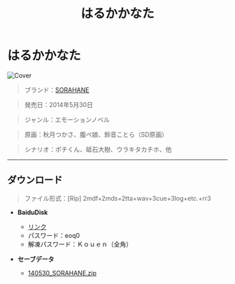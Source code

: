 ﻿---
layout: mypost
title: はるかかなた
categories: [SORAHANE]
---

# はるかかなた

![Cover](140530_SORAHANE.jpg)

> ブランド：<a href="http://www.sorahane.org/" target="_blank">SORAHANE</a>

> 発売日：2014年5月30日

> ジャンル：エモーションノベル

> 原画：秋月つかさ、腹ぺ娘、鈴音ことら（SD原画）

> シナリオ：ポチくん、砥石大樹、ウラキタカチホ、他

---
## ダウンロード
> ファイル形式：[Rip] 2mdf+2mds+2tta+wav+3cue+3log+etc.+rr3

  - **BaiduDisk**

    - [リンク](https://pan.baidu.com/s/1PoOLjBfnOW0cN0dHIZ25qA)
    - パスワード：eoq0
    - 解凍パスワード：Ｋｏｕｅｎ（全角）
  - **セーブデータ**

    - [140530_SORAHANE.zip](140530_SORAHANE.zip)

